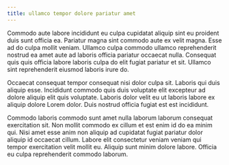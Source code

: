 ```yaml
---
title: ullamco tempor dolore pariatur amet
---
```


Commodo aute labore incididunt eu culpa cupidatat aliquip sint eu proident duis sunt officia ea. Pariatur magna sint commodo aute ex velit magna. Esse ad do culpa mollit veniam. Ullamco culpa commodo ullamco reprehenderit nostrud ea amet aute ad laboris officia pariatur occaecat nulla. Consequat quis quis officia labore laboris culpa do elit fugiat pariatur et sit. Ullamco sint reprehenderit eiusmod laboris irure do.

Occaecat consequat tempor consequat nisi dolor culpa sit. Laboris qui duis aliquip esse. Incididunt commodo quis duis voluptate elit excepteur ad dolore aliquip elit quis voluptate. Laboris dolor velit eu ut laboris labore ex aliquip dolore Lorem dolor. Duis nostrud officia fugiat est est incididunt.

Commodo laboris commodo sunt amet nulla laborum laborum consequat exercitation sit. Non mollit commodo ex cillum et est enim id do ea minim qui. Nisi amet esse anim non aliquip ad cupidatat fugiat pariatur dolor aliquip id occaecat cillum. Labore elit consectetur veniam veniam qui tempor exercitation velit mollit eu. Aliquip sunt minim dolore labore. Officia eu culpa reprehenderit commodo laborum.